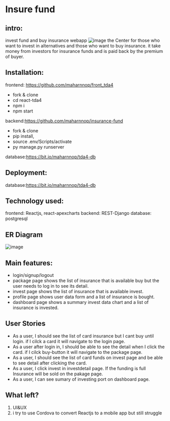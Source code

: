 # Insure fund
## intro:
  invest fund and buy insurance webapp
![image](https://user-images.githubusercontent.com/116508084/213916141-5799d1d9-9407-4495-8cdc-d50f11439b70.png)
  the Center for those who want to invest in alternatives and those who want to buy insurance.
  it take money from investors for insurance funds and is paid back by the premium of buyer.
  
## Installation: 
frontend: https://github.com/maharnnop/front_tda4 
  - fork & clone
  - cd react-tda4 
  - npm i 
  - npm start
  
backend:https://github.com/maharnnop/insurance-fund
  - fork & clone
  - pip install, 
  - source .env/Scripts/activate
  - py manage.py runserver

database:https://bit.io/maharnnop/tda4-db 

## Deployment:
database:https://bit.io/maharnnop/tda4-db 

## Technology used:
frontend:   Reactjs, react-apexcharts
backend:    REST-Django
database:   postgresql

##  ER Diagram
![image](https://user-images.githubusercontent.com/116508084/213916948-6f4bd917-2063-4e0c-80a6-754a1cf4ad55.png)

## Main features:
- login/signup/logout
- package page shows the list of insurance that is available buy but the user needs to log in to see its detail.
- invest page shows the list of insurance that is available invest.
- profile page shows user data form and a list of insurance is bought.
- dashboard page shows a summary invest data chart and a list of insurance is invested.

## User Stories
- As a user, I should see the list of card insurance but I cant buy until login. if I cilck a card it will navigate to the login page.
- As a user after login in, I should be able to see the detail when I click the card. if I cilck buy-button it will navigate to the package page.
- As a user, I should see the list of card funds on invest page and be able to see detail after clicking the card.
- As a user, I click invest in investdetail page. If the funding is full Insurance will be sold on the pakage page.
- As a user, I can see sumary of investing port on dashboard page.

## What left?
1. UI&UX
2. i try to use Cordova to convert Reactjs to a mobile app but still struggle
